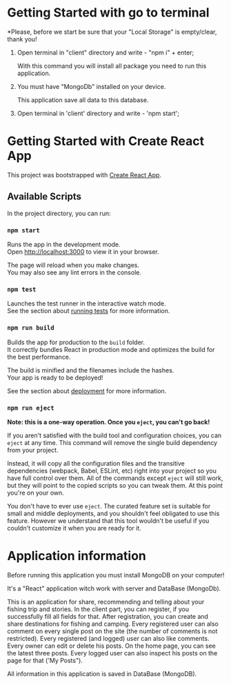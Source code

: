 # Getting Started with go to terminal

\*Please, before we start be sure that your "Local Storage" is empty/clear, thank you!

1. Open terminal in "client" directory and write - "npm i" + enter;

   With this command you will install all package you need to run this application.

2. You must have "MongoDb" installed on your device.

   This application save all data to this database.

3. Open terminal in 'client' directory and write - 'npm start';

# Getting Started with Create React App

This project was bootstrapped with [Create React App](https://github.com/facebook/create-react-app).

## Available Scripts

In the project directory, you can run:

### `npm start`

Runs the app in the development mode.\
Open [http://localhost:3000](http://localhost:3000) to view it in your browser.

The page will reload when you make changes.\
You may also see any lint errors in the console.

### `npm test`

Launches the test runner in the interactive watch mode.\
See the section about [running tests](https://facebook.github.io/create-react-app/docs/running-tests) for more information.

### `npm run build`

Builds the app for production to the `build` folder.\
It correctly bundles React in production mode and optimizes the build for the best performance.

The build is minified and the filenames include the hashes.\
Your app is ready to be deployed!

See the section about [deployment](https://facebook.github.io/create-react-app/docs/deployment) for more information.

### `npm run eject`

**Note: this is a one-way operation. Once you `eject`, you can't go back!**

If you aren't satisfied with the build tool and configuration choices, you can `eject` at any time. This command will remove the single build dependency from your project.

Instead, it will copy all the configuration files and the transitive dependencies (webpack, Babel, ESLint, etc) right into your project so you have full control over them. All of the commands except `eject` will still work, but they will point to the copied scripts so you can tweak them. At this point you're on your own.

You don't have to ever use `eject`. The curated feature set is suitable for small and middle deployments, and you shouldn't feel obligated to use this feature. However we understand that this tool wouldn't be useful if you couldn't customize it when you are ready for it.

# Application information

Before running this application you must install MongoDB on your computer!

It's a "React" application witch work with server and DataBase (MongoDb).

This is an application for share, recommending and telling about your fishing trip and stories.
In the client part, you can register, if you successfully fill all fields for that.
After registration, you can create and share destinations for fishing and camping.
Every registered user can also comment on every single post on the site (the number of comments is not restricted).
Every registered (and logged) user can also like comments.
Every owner can edit or delete his posts.
On the home page, you can see the latest three posts.
Every logged user can also inspect his posts on the page for that ('My Posts").

All information in this application is saved in DataBase (MongoDB).

